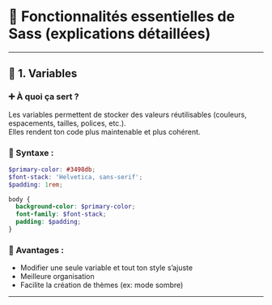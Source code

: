 # 🧪 Fonctionnalités essentielles de Sass (explications détaillées)

---

## 🎨 1. Variables

### ➕ À quoi ça sert ?
Les variables permettent de stocker des valeurs réutilisables (couleurs, espacements, tailles, polices, etc.).  
Elles rendent ton code plus maintenable et plus cohérent.

### 🧾 Syntaxe :
```scss
$primary-color: #3498db;
$font-stack: 'Helvetica, sans-serif';
$padding: 1rem;

body {
  background-color: $primary-color;
  font-family: $font-stack;
  padding: $padding;
}
```

### 🎯 Avantages :
- Modifier une seule variable et tout ton style s’ajuste
- Meilleure organisation
- Facilite la création de thèmes (ex: mode sombre)

---